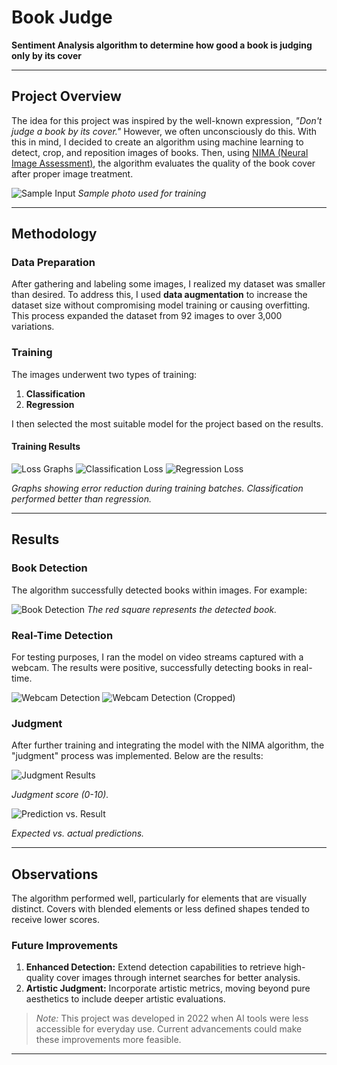 # Book Judge

**Sentiment Analysis algorithm to determine how good a book is judging only by its cover**

---

## Project Overview

The idea for this project was inspired by the well-known expression, *"Don't judge a book by its cover."* However, we often unconsciously do this. With this in mind, I decided to create an algorithm using machine learning to detect, crop, and reposition images of books. Then, using [NIMA (Neural Image Assessment)](https://arxiv.org/abs/1709.05424), the algorithm evaluates the quality of the book cover after proper image treatment.

![Sample Input](book-judge_project/preoutput.png)
*Sample photo used for training*

---

## Methodology

### Data Preparation

After gathering and labeling some images, I realized my dataset was smaller than desired. To address this, I used **data augmentation** to increase the dataset size without compromising model training or causing overfitting. This process expanded the dataset from 92 images to over 3,000 variations.

### Training

The images underwent two types of training:
1. **Classification**
2. **Regression**

I then selected the most suitable model for the project based on the results.

#### Training Results

![Loss Graphs](book-judge_project/proj1-1.png)
![Classification Loss](book-judge_project/proj1-2.png)
![Regression Loss](book-judge_project/proj1-3.png)

*Graphs showing error reduction during training batches. Classification performed better than regression.*

---

## Results

### Book Detection

The algorithm successfully detected books within images. For example:

![Book Detection](book-judge_project/output.png)
*The red square represents the detected book.*

### Real-Time Detection

For testing purposes, I ran the model on video streams captured with a webcam. The results were positive, successfully detecting books in real-time.

![Webcam Detection](book-judge_project/detection.png)
![Webcam Detection (Cropped)](book-judge_project/detection-cut.png)

### Judgment

After further training and integrating the model with the NIMA algorithm, the "judgment" process was implemented. Below are the results:

![Judgment Results](book-judge_project/result.png)

*Judgment score (0-10).*

![Prediction vs. Result](book-judge_project/predictedxresult.png)

*Expected vs. actual predictions.*

---

## Observations

The algorithm performed well, particularly for elements that are visually distinct. Covers with blended elements or less defined shapes tended to receive lower scores.

### Future Improvements

1. **Enhanced Detection:** Extend detection capabilities to retrieve high-quality cover images through internet searches for better analysis.
2. **Artistic Judgment:** Incorporate artistic metrics, moving beyond pure aesthetics to include deeper artistic evaluations.

> *Note:* This project was developed in 2022 when AI tools were less accessible for everyday use. Current advancements could make these improvements more feasible.

---

